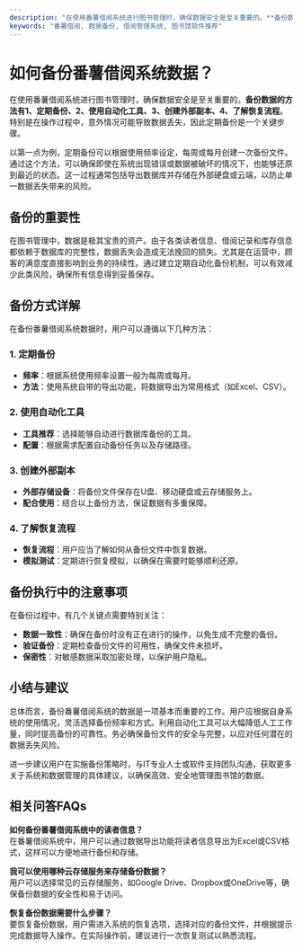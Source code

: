 ```yaml
---
description: "在使用番薯借阅系统进行图书管理时，确保数据安全是至关重要的。**备份数据的方法有1、定期备份、2、使用自动化工具、3、创建外部副本、4、了解恢复流程**。特别是在操作过程中，意外情况可能导致数据丢失，因此定期备份是一个关键步骤。"
keywords: "番薯借阅, 数据备份, 借阅管理系统, 图书馆软件推荐"
---
```

# 如何备份番薯借阅系统数据？

在使用番薯借阅系统进行图书管理时，确保数据安全是至关重要的。**备份数据的方法有1、定期备份、2、使用自动化工具、3、创建外部副本、4、了解恢复流程**。特别是在操作过程中，意外情况可能导致数据丢失，因此定期备份是一个关键步骤。

以第一点为例，定期备份可以根据使用频率设定，每周或每月创建一次备份文件。通过这个方法，可以确保即使在系统出现错误或数据被破坏的情况下，也能够还原到最近的状态。这一过程通常包括导出数据库并存储在外部硬盘或云端，以防止单一数据丢失带来的风险。

## 备份的重要性

在图书管理中，数据是极其宝贵的资产。由于各类读者信息、借阅记录和库存信息都依赖于数据库的完整性，数据丢失会造成无法挽回的损失。尤其是在运营中，顾客的满意度直接影响到业务的持续性。通过建立定期自动化备份机制，可以有效减少此类风险，确保所有信息得到妥善保存。

## 备份方式详解

在备份番薯借阅系统数据时，用户可以遵循以下几种方法：

### 1. 定期备份

- **频率**：根据系统使用频率设置一般为每周或每月。
- **方法**：使用系统自带的导出功能，将数据导出为常用格式（如Excel、CSV）。

### 2. 使用自动化工具

- **工具推荐**：选择能够自动进行数据库备份的工具。
- **配置**：根据需求配置自动备份任务以及存储路径。

### 3. 创建外部副本

- **外部存储设备**：将备份文件保存在U盘、移动硬盘或云存储服务上。
- **配合使用**：结合以上备份方法，保证数据有多重保障。

### 4. 了解恢复流程

- **恢复流程**：用户应当了解如何从备份文件中恢复数据。
- **模拟测试**：定期进行恢复模拟，以确保在需要时能够顺利还原。

## 备份执行中的注意事项

在备份过程中，有几个关键点需要特别关注：

- **数据一致性**：确保在备份时没有正在进行的操作，以免生成不完整的备份。
- **验证备份**：定期检查备份文件的可用性，确保文件未损坏。
- **保密性**：对敏感数据采取加密处理，以保护用户隐私。

## 小结与建议

总体而言，备份番薯借阅系统的数据是一项基本而重要的工作。用户应根据自身系统的使用情况，灵活选择备份频率和方式。利用自动化工具可以大幅降低人工工作量，同时提高备份的可靠性。务必确保备份文件的安全与完整，以应对任何潜在的数据丢失风险。

进一步建议用户在实施备份策略时，与IT专业人士或软件支持团队沟通，获取更多关于系统和数据管理的具体建议，以确保高效、安全地管理图书馆的数据。

## 相关问答FAQs

**如何备份番薯借阅系统中的读者信息？**  
在番薯借阅系统中，用户可以通过数据导出功能将读者信息导出为Excel或CSV格式，这样可以方便地进行备份和存储。

**我可以使用哪种云存储服务来存储备份数据？**  
用户可以选择常见的云存储服务，如Google Drive、Dropbox或OneDrive等，确保备份数据的安全性和易于访问。

**恢复备份数据需要什么步骤？**  
要恢复备份数据，用户需进入系统的恢复选项，选择对应的备份文件，并根据提示完成数据导入操作。在实际操作前，建议进行一次恢复测试以熟悉流程。
